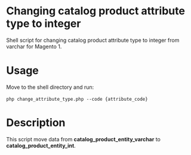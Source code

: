 <h1>Changing catalog product attribute type to integer</h1>
Shell script for changing catalog product attribute type to integer from varchar for Magento 1.
<h1>Usage</h1>
Move to the shell directory and run: 
<br><br>
<code>php change_attribute_type.php --code {attribute_code}</code>
<br>
<h1>Description</h1>
This script move data from <strong>catalog_product_entity_varchar</strong> to <strong>catalog_product_entity_int</strong>.
